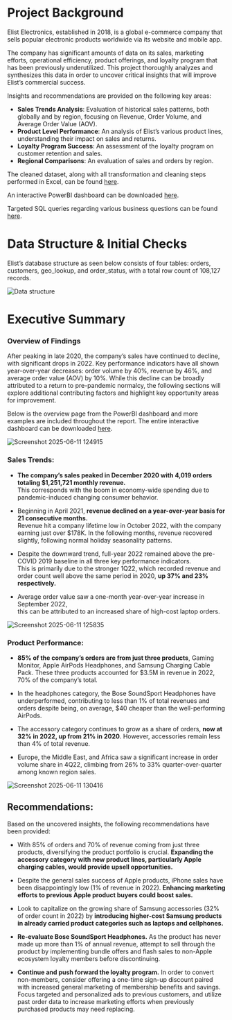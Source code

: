 # Project Background

Elist Electronics, established in 2018, is a global e-commerce company that sells popular electronic products worldwide via its website and mobile app.

The company has significant amounts of data on its sales, marketing efforts, operational efficiency, product offerings, and loyalty program that has been previously underutilized. This project thoroughly analyzes and synthesizes this data in order to uncover critical insights that will improve Elist’s commercial success.

Insights and recommendations are provided on the following key areas:

- **Sales Trends Analysis**: Evaluation of historical sales patterns, both globally and by region, focusing on Revenue, Order Volume, and Average Order Value (AOV).
- **Product Level Performance**: An analysis of Elist’s various product lines, understanding their impact on sales and returns.
- **Loyalty Program Success**: An assessment of the loyalty program on customer retention and sales.
- **Regional Comparisons**: An evaluation of sales and orders by region.

The cleaned dataset, along with all transformation and cleaning steps performed in Excel, can be found [here](#).

An interactive PowerBI dashboard can be downloaded [here](#).

Targeted SQL queries regarding various business questions can be found [here](#).

# Data Structure & Initial Checks

Elist’s database structure as seen below consists of four tables: orders, customers, geo_lookup, and order_status, with a total row count of 108,127 records.

![Data structure](https://github.com/user-attachments/assets/5388ede8-c832-48f6-9137-306417caa099)

# Executive Summary

### Overview of Findings

After peaking in late 2020, the company’s sales have continued to decline, with significant drops in 2022. Key performance indicators have all shown year-over-year decreases: order volume by 40%, revenue by 46%, and average order value (AOV) by 10%. While this decline can be broadly attributed to a return to pre-pandemic normalcy, the following sections will explore additional contributing factors and highlight key opportunity areas for improvement.

Below is the overview page from the PowerBI dashboard and more examples are included throughout the report. The entire interactive dashboard can be downloaded [here](#).

![Screenshot 2025-06-11 124915](https://github.com/user-attachments/assets/01f14c5a-6c59-4f89-9db1-718efff6c936)


 ### Sales Trends:

- **The company’s sales peaked in December 2020 with 4,019 orders totaling $1,251,721 monthly revenue.**  
  This corresponds with the boom in economy-wide spending due to pandemic-induced changing consumer behavior.

- Beginning in April 2021, **revenue declined on a year-over-year basis for 21 consecutive months.**  
  Revenue hit a company lifetime low in October 2022, with the company earning just over $178K. In the following months, revenue recovered slightly, following normal holiday seasonality patterns.

- Despite the downward trend, full-year 2022 remained above the pre-COVID 2019 baseline in all three key performance indicators.  
  This is primarily due to the stronger 1Q22, which recorded revenue and order count well above the same period in 2020, **up 37% and 23% respectively.**

- Average order value saw a one-month year-over-year increase in September 2022,  
  this can be attributed to an increased share of high-cost laptop orders.
  
![Screenshot 2025-06-11 125835](https://github.com/user-attachments/assets/f330cafb-e3bd-40b7-af82-7c45948219fd)

### Product Performance:

- **85% of the company’s orders are from just three products**, Gaming Monitor, Apple AirPods Headphones, and Samsung Charging Cable Pack. These three products accounted for $3.5M in revenue in 2022, 70% of the company’s total.

- In the headphones category, the Bose SoundSport Headphones have underperformed, contributing to less than 1% of total revenues and orders despite being, on average, $40 cheaper than the well-performing AirPods.

- The accessory category continues to grow as a share of orders, **now at 32% in 2022, up from 21% in 2020**. However, accessories remain less than 4% of total revenue.

- Europe, the Middle East, and Africa saw a significant increase in order volume share in 4Q22, climbing from 26% to 33% quarter-over-quarter among known region sales.

![Screenshot 2025-06-11 130416](https://github.com/user-attachments/assets/1ba4eea6-859f-4b6b-8b3a-7e09fef51651)


## Recommendations:

Based on the uncovered insights, the following recommendations have been provided:

- With 85% of orders and 70% of revenue coming from just three products, diversifying the product portfolio is crucial. **Expanding the accessory category with new product lines, particularly Apple charging cables, would provide upsell opportunities.**

- Despite the general sales success of Apple products, iPhone sales have been disappointingly low (1% of revenue in 2022). **Enhancing marketing efforts to previous Apple product buyers could boost sales.**

- Look to capitalize on the growing share of Samsung accessories (32% of order count in 2022) by **introducing higher-cost Samsung products in already carried product categories such as laptops and cellphones.**

- **Re-evaluate Bose SoundSport Headphones.** As the product has never made up more than 1% of annual revenue, attempt to sell through the product by implementing bundle offers and flash sales to non-Apple ecosystem loyalty members before discontinuing.

- **Continue and push forward the loyalty program.** In order to convert non-members, consider offering a one-time sign-up discount paired with increased general marketing of membership benefits and savings. Focus targeted and personalized ads to previous customers, and utilize past order data to increase marketing efforts when previously purchased products may need replacing.
